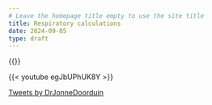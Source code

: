 ```yaml
---
# Leave the homepage title empty to use the site title
title: Respiratory calculations
date: 2024-09-05
type: draft
---
```


<script src = "/js/wc.js"></script>
{{<myshortcode>}}

{{< youtube egJbUPhUK8Y >}}

<a class="twitter-timeline" href="https://twitter.com/DrJonneDoorduin?ref_src=twsrc%5Etfw">Tweets by DrJonneDoorduin</a> <script async src="https://platform.twitter.com/widgets.js" charset="utf-8"></script>
